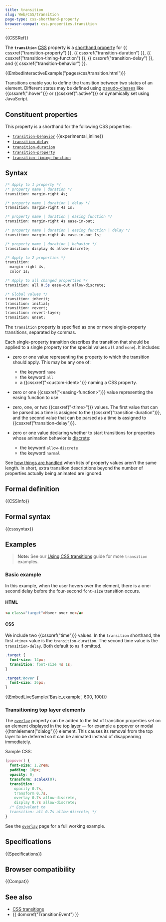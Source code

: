 ```yaml
---
title: transition
slug: Web/CSS/transition
page-type: css-shorthand-property
browser-compat: css.properties.transition
---
```


{{CSSRef}}

The **`transition`** [CSS](/en-US/docs/Web/CSS) property is a [shorthand property](/en-US/docs/Web/CSS/Shorthand_properties) for {{ cssxref("transition-property") }}, {{ cssxref("transition-duration") }}, {{ cssxref("transition-timing-function") }}, {{ cssxref("transition-delay") }}, and {{ cssxref("transition-behavior") }}.

{{EmbedInteractiveExample("pages/css/transition.html")}}

Transitions enable you to define the transition between two states of an element. Different states may be defined using [pseudo-classes](/en-US/docs/Web/CSS/Pseudo-classes) like {{cssxref(":hover")}} or {{cssxref(":active")}} or dynamically set using JavaScript.

## Constituent properties

This property is a shorthand for the following CSS properties:

- [`transition-behavior`](/en-US/docs/Web/CSS/transition-behavior) {{experimental_inline}}
- [`transition-delay`](/en-US/docs/Web/CSS/transition-delay)
- [`transition-duration`](/en-US/docs/Web/CSS/transition-duration)
- [`transition-property`](/en-US/docs/Web/CSS/transition-property)
- [`transition-timing-function`](/en-US/docs/Web/CSS/transition-timing-function)

## Syntax

```css
/* Apply to 1 property */
/* property name | duration */
transition: margin-right 4s;

/* property name | duration | delay */
transition: margin-right 4s 1s;

/* property name | duration | easing function */
transition: margin-right 4s ease-in-out;

/* property name | duration | easing function | delay */
transition: margin-right 4s ease-in-out 1s;

/* property name | duration | behavior */
transition: display 4s allow-discrete;

/* Apply to 2 properties */
transition:
  margin-right 4s,
  color 1s;

/* Apply to all changed properties */
transition: all 0.5s ease-out allow-discrete;

/* Global values */
transition: inherit;
transition: initial;
transition: revert;
transition: revert-layer;
transition: unset;
```

The `transition` property is specified as one or more single-property transitions, separated by commas.

Each single-property transition describes the transition that should be applied to a single property (or the special values `all` and `none`). It includes:

- zero or one value representing the property to which the transition should apply. This may be any one of:

  - the keyword `none`
  - the keyword `all`
  - a {{cssxref("&lt;custom-ident&gt;")}} naming a CSS property.

- zero or one {{cssxref("&lt;easing-function&gt;")}} value representing the easing function to use
- zero, one, or two {{cssxref("&lt;time&gt;")}} values. The first value that can be parsed as a time is assigned to the {{cssxref("transition-duration")}}, and the second value that can be parsed as a time is assigned to {{cssxref("transition-delay")}}.
- zero or one value declaring whether to start transitions for properties whose animation behavior is [discrete](/en-US/docs/Web/CSS/CSS_animated_properties#discrete):

  - the keyword `allow-discrete`
  - the keyword `normal`

See [how things are handled](/en-US/docs/Web/CSS/CSS_transitions/Using_CSS_transitions#when_property_value_lists_are_of_different_lengths) when lists of property values aren't the same length. In short, extra transition descriptions beyond the number of properties actually being animated are ignored.

## Formal definition

{{CSSInfo}}

## Formal syntax

{{csssyntax}}

## Examples

> **Note:** See our [Using CSS transitions](/en-US/docs/Web/CSS/CSS_transitions/Using_CSS_transitions) guide for more `transition` examples.

### Basic example

In this example, when the user hovers over the element, there is a one-second delay before the four-second `font-size` transition occurs.

#### HTML

```html
<a class="target">Hover over me</a>
```

#### CSS

We include two {{cssxref("time")}} values. In the `transition` shorthand, the first `<time>` value is the `transition-duration`. The second time value is the `transition-delay`. Both default to `0s` if omitted.

```css
.target {
  font-size: 14px;
  transition: font-size 4s 1s;
}

.target:hover {
  font-size: 36px;
}
```

{{EmbedLiveSample('Basic_example', 600, 100)}}

### Transitioning top layer elements

The [`overlay`](/en-US/docs/Web/CSS/overlay) property can be added to the list of transition properties set on an element displayed in the [top layer](/en-US/docs/Glossary/Top_layer) — for example a [popover](/en-US/docs/Web/API/Popover_API) or modal {{htmlelement("dialog")}} element. This causes its removal from the top layer to be deferred so it can be animated instead of disappearing immediately.

Sample CSS:

```css
[popover] {
  font-size: 1.2rem;
  padding: 10px;
  opacity: 0;
  transform: scaleX(0);
  transition:
    opacity 0.7s,
    transform 0.7s,
    overlay 0.7s allow-discrete,
    display 0.7s allow-discrete;
  /* Equivalent to
  transition: all 0.7s allow-discrete; */
}
```

See the [`overlay`](/en-US/docs/Web/CSS/overlay) page for a full working example.

## Specifications

{{Specifications}}

## Browser compatibility

{{Compat}}

## See also

- [CSS transitions](/en-US/docs/Web/CSS/CSS_transitions)
- {{ domxref("TransitionEvent") }}
